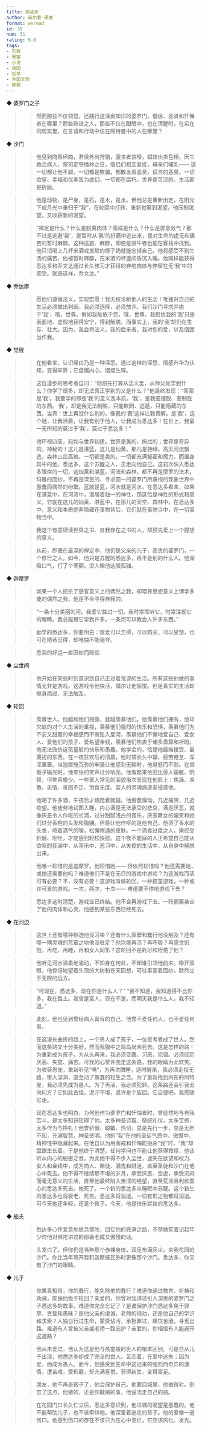 ```yaml
---
title: 悉达多
author: 赫尔曼·黑塞
format: weread
id: 39
num: 31
rating: 9.0
tags:
- 宗教
- 黑塞
- 小说
- 德国
- 哲学
- 外国文学
- 佛教
---
```


◆ 婆罗门之子

>> 然而那些不仅领悟，还践行这深奥知识的婆罗门，僧侣、圣贤和忏悔者在哪里？那些熟谙之人，那些不仅在酣眠中，也在清醒时，在实在的现实里，在言语和行动中住在阿特曼中的人在哪里？


◆ 沙门

>> 他见到商贩经商，君侯外出狩猎，服丧者哀嚎，娼妓出卖色相，医生救治病人，祭司定夺播种之日，情侣们相互爱抚，母亲们哺乳—— 这一切都让他不屑。一切都是欺骗，都散发着恶臭，谎言的恶臭。一切欲望、幸福和优美皆为虚幻。一切都在腐朽。世界是苦涩的。生活即是折磨。

>> 他是动物，是尸身，是石，是木，是水。但他总是重新出定，在阳光下或月光中重归于“我”，在轮回中打转，重新觉察到渴望。他压制渴望，又收获新的渴望。

>> “禅定是什么？什么是脱离肉体？斋戒是什么？什么是屏息敛气？那不过是逃避‘我’，是暂时从‘我’的折磨中逃出来，是对生命的虚无和痛苦的暂时麻醉。这种逃避、麻醉，即便是驱牛者也能在客栈中找到。他只消喝上几杯米酒或发酵的椰子奶就能忘掉自己。他将感受不到生活的痛苦，他被暂时麻醉，在米酒的杯盏间昏沉入睡。他同样能获得悉达多和乔文达通过长久修习才获得的弃绝肉体与停留在无‘我’中的感受。就是这样，乔文达。”


◆ 乔达摩

>> 愿他们遵循法义，实现宏愿！我无权论断他人的生活！唯独对自己的生活必须做出判断。我必须选择，必须放弃。我们沙门寻求弃绝于‘我’，哦，世尊。假如我皈依于您，哦，世尊，我担忧我的‘我’只是表面地、虚假地获得安宁，得到解脱。而事实上，我的‘我’却仍在生存、壮大。因为，我会将法义，我的后来者，我对您的爱，以及僧团当作我。


◆ 觉醒

>> 在他看来，认识缘由乃是一种深思。通过这样的深思，情感升华为认知，变得牢靠；它盘踞内心，熠熠生辉。

>> 这位漫步的思考者自问：“你原先打算从法义里，从师父处学到什么？你学了很多，却无法真正学到的又是什么？”他最终发现：“答案是‘我’。我要学的即是‘我’的意义及本质。‘我’，是我要摆脱、要制胜的东西。‘我’，却是我无法制胜，只能欺罔、逃遁，只能隐藏的东西。当真！世上再没什么别的，像我的‘我’这样让我费解。是‘我’，这个谜，让我活着，让我有别于他人，让我成为悉达多！在世上，我最一无所知的莫过于‘我’，莫过于悉达多！”

>> 他环视四周，宛如与世界初逢。世界是美的，绚烂的；世界是奇异的，神秘的！这儿是湛蓝，这儿是灿黄，那儿是艳绿。高天河流飘逸，森林山峦高耸。一切都是美的。一切都充满秘密和魔力。而置身其中的他，悉达多，这个苏醒之人，正走向他自己。这初次映入悉达多眼帘的一切，这灿黄和湛蓝，河流和森林，都不再是摩罗的法术，玛雅的面纱，不再是深思的、寻求圆一的婆罗门所蔑视的现象世界中愚蠢而偶然的纷繁。蓝就是蓝，河水就是河水。在悉达多看来，如果在湛蓝中，在河流中，潜居着独一的神性，那这恰是神性的形式和意义。它就在这儿的灿黄、湛蓝中，在那儿的天空、森林中，在悉达多中。意义和本质绝非隐藏在事物背后，它们就在事物当中，在一切事物当中。

>> 我这个有意研读世界之书、自我存在之书的人，却预先爱上一个臆想的意义。

>> 从前，即便在最深的禅定中，他仍是父亲的儿子，高贵的婆罗门，一个修行之人。如今，他只是苏醒的悉达多，再不是别的什么人。他深吸口气，打了个寒颤。没人像他这般孤独。


◆ 迦摩罗

>> 如果一个人扼杀了感官意义上的偶然之我，却喂养思想意义上博学多能的偶然之我，他是不会寻得自我的。

>> “一条十分美丽的河。我爱它胜过一切。我时常聆听它，时常注视它的眼睛。我总能跟它学到许多。一条河可以教会人许多东西。”

>> 勤学的悉达多，你要明白：情爱可以乞得，可以购买，可以受馈，也可在陋巷觅得，却唯独不能强夺。

>> 愿我的好运一直因你而降临


◆ 尘世间

>> 他开始在某些时刻意识到自己正过着荒谬的生活。所有这些他做的事情无非是游戏。这游戏令他快活，偶尔让他愉悦。但是真实的生活却擦身而过，无法触及。


◆ 轮回

>> 羡慕世人。他越和他们相像，就越羡慕他们。他羡慕他们拥有，他却欠缺的对个人生活的重视，羡慕他们强烈的快乐和恐惧，羡慕他们为不安又甜蜜的幸福感而不断坠入爱河，羡慕他们不懈地爱自己、爱女人、爱他们的孩子、爱名望金钱，羡慕他们热衷于诸多盘算和祈盼。他无法效仿这孩童般的快乐和愚蠢。他学会的，恰是他最难接受、最蔑视的东西。在一夜狂欢后的清晨，他时常长久中辍，疲劳倦怠、浑浑噩噩。当迦摩施瓦弥的牢骚让他感到无聊时，他易怒而不耐。在掷骰子输光时，他夸张的笑声过分响亮。他看起来依旧比旁人聪敏、明智，但笑容极少。一些富人常见的面貌渐次显现在他脸上：焦躁、涣散、无情、贪而不足、饱食无度。富人的灵魂病逐渐侵袭他。

>> 他喝了许多酒，午夜后才踉跄着就寝。他疲惫躁动，几近痛哭，几近绝望。他徒劳地试图入睡，内心满是无法承受的悲哀，满是厌恶，就像厌恶令人作呕的劣酒，过分甜腻浅白的音乐，厌恶舞女的媚笑和她们过分香艳的头发和胸脯。但最让他作呕的是他自己。他洒了香水的头发，喷着酒气的嘴，松懈倦遢的皮肤。一个酒食过度之人，需经受折磨、呕吐，才能感到轻松快慰。这个夜不能寐的人正希望自己能从欲呕的狂澜中，从享乐中、恶习中，从失控的生活中，从自身中解脱出来。

>> 他唯一珍惜的是迦摩罗。他珍惜她—— 但依然珍惜吗？他还需要她，或她还需要他吗？难道他们不是在无尽的游戏中游戏？为这游戏而活可有必要？不，没有必要！这游戏叫做轮回，一种孩童游戏，一种或许可爱的游戏。一次，两次，十次—— 难道要不停地游戏下去？

>> 悉达多这时清楚，游戏业已终结。他不会再游戏下去。一阵颤栗袭击了他的肉体和心灵，他感到某些东西已经死去。


◆ 在河边

>> 这世上还有哪种秽迹他没习染？还有什么罪孽和蠢行他没触及？还有哪一隅灵魂的荒蛮之地他没驻足？他岂能再活？再呼吸？再感觉饥饿，再吃，再睡，再和女人同笫？这轮回不是耗尽和桎梏了他？

>> 他听见河水温柔地涌动，不知身在何处，不知谁引领他前来。睁开双眼，他惊讶地望着头顶的大树和苍天回想，可往事蒙着面纱，默然立于无限的远方。

>> “可现在，悉达多，现在你是什么人？”
“我不知道，我知道得不比你多。我在路上。我曾是富人，现在不是。而明天我是什么人，我不知道。”

>> 此刻，他也见到曾经病入膏肓的自己，他曾不爱任何人，也不爱任何事。

>> 在这漫长曲折的路上，一个男人成了孩子，一位思考者成了世人。然而这条路又十分美好，然而我胸中之鸣鸟尚未死去。这是怎样的路！为重新成为孩子，为从头再来，我必须变蠢、习恶、犯错。必须经历厌恶、失望、痛苦。可我的心赞许我走这条路，我的眼睛为此欢笑。为收获恩宠，重新听见“唵”，为再次酣睡，适时醒来，我必须走投无路，堕入深渊，直至动了愚蠢的轻生之念。为了重新找到内在的阿特曼，我必须先成为愚人。为了再活，我必须犯罪。这条路还会引我去向何方？它如此古怪，泥泞不堪，或许是个旋回。它自便吧，我愿随它走。

>> 现在悉达多也明白，为何他作为婆罗门和忏悔者时，曾徒然地与自我苦斗。是太多知识阻碍了他。太多神圣诗篇、祭祀礼仪，太多苦修，太多作为与挣扎！他曾骄傲、聪敏、热切，总是先行一步，总是无所不知，充满智慧，神圣贤明。他的“我”在他的圣徒气质中、傲慢中、精神性中隐藏起来。在他自以为用斋戒和忏悔能扼杀“我”时，“我”却盘踞生长着。于是他终于清楚，任何学问也不能让他获得救赎，他该听从内心的秘密之音。为此他不得不步入尘世，迷失在欲望和权力、女人和金钱中，成为商人、赌徒、酒鬼和财迷，直至圣徒和沙门在他心中死去。他不得不继续那不堪的岁月，承受厌恶、空虚，承受沉闷而毫无意义的生活，直至他最终陷入苦涩的绝望，直至荒淫且利欲熏心的悉达多死去。他死了。一个新的悉达多从睡眠中苏醒。这个新生的悉达多也将衰老，死去。悉达多将消逝。一切有形之物都将消逝。可今天他还年轻，还是个孩子。今天，他是快乐崭新的悉达多。


◆ 船夫

>> 悉达多心怀爱意地思念佛陀，回忆他的完满之路，不禁微笑着记起年少时他对佛陀讲过的那番老成又傲慢的话。

>> 头发白了。但你仍是当年那个赤裸身体，双足布满灰尘，来我花园的沙门。你比当年离开我和迦摩施瓦弥时更像那个沙门。悉达多，你又有了沙门的眼睛。


◆ 儿子

>> 你果真相信，你的蠢行，能免除他的蠢行？难道你通过教育、祈祷和劝诫，能保他免于轮回？亲爱的，你曾对我讲过引人深思的婆罗门之子悉达多的故事，难道你完全忘记了？是谁保护沙门悉达多免于罪孽、贪婪和愚昧？是他父亲的虔诚，老师的规劝，还是他自己的学识和求索？人独自行过生命，蒙受玷污，承担罪过，痛饮苦酒，寻觅出路。难道有人曾被父亲或老师一路庇护？亲爱的，你相信有人能避开这道路？

>> 他从未爱过。他认为这是他与孩童般的世人的根本区别。可是自从儿子出现，他悉达多却成了完全的世人。苦恋着，在爱中迷失；因为爱，而成为愚人。而今，他感受到生命中这迟来的强烈而奇异的激情，遭苦难，受折磨，却充满喜悦，获得新生，变得富足。

>> 朋友，他不再是孩子了，他会保护自己。他要回城里，他做得对。别忘了这点，他做的，正是你耽搁的事。他设法走自己的路。

>> 在花园门口长久伫立后，悉达多意识到，他进城的渴望是愚蠢的。他不能帮助儿子，也不该牵绊他。他深爱着逃走的孩子。他的爱像一道伤口。他感到伤口的存在不该只为在心中溃烂，它应该风化、发光。

